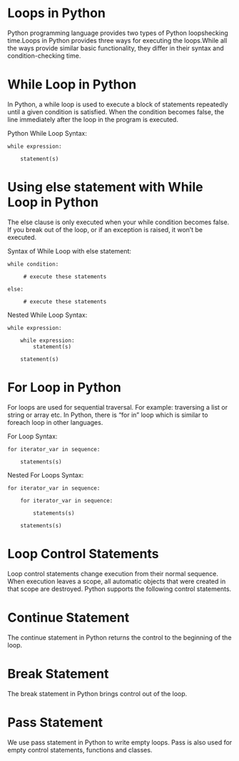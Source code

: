 # Loops in Python
Python programming language provides two types of Python loopshecking time.Loops in Python provides three ways for executing the loops.While all the ways provide similar basic functionality, they differ in their syntax and condition-checking time.
# While Loop in Python
In Python, a while loop is used to execute a block of statements repeatedly until a given condition is satisfied. When the condition becomes false, the line immediately after the loop in the program is executed.

Python While Loop Syntax:

    while expression:

        statement(s)
    
# Using else statement with While Loop in Python
The else clause is only executed when your while condition becomes false. If you break out of the loop, or if an exception is raised, it won’t be executed. 

Syntax of While Loop with else statement:

    while condition:

         # execute these statements
     
    else:

         # execute these statements

Nested While Loop Syntax:

    while expression:

        while expression: 
            statement(s)
        
        statement(s)

# For Loop in Python
For loops are used for sequential traversal. For example: traversing a list or string or array etc. In Python, there is “for in” loop which is similar to foreach loop in other languages.

For Loop Syntax:

    for iterator_var in sequence:

        statements(s)
    
Nested For Loops Syntax:

    for iterator_var in sequence:

        for iterator_var in sequence:
    
            statements(s)
        
        statements(s)
    
# Loop Control Statements
Loop control statements change execution from their normal sequence. When execution leaves a scope, all automatic objects that were created in that scope are destroyed. Python supports the following control statements.
# Continue Statement
The continue statement in Python returns the control to the beginning of the loop.

# Break Statement
The break statement in Python brings control out of the loop.

# Pass Statement
We use pass statement in Python to write empty loops. Pass is also used for empty control statements, functions and classes.
   
